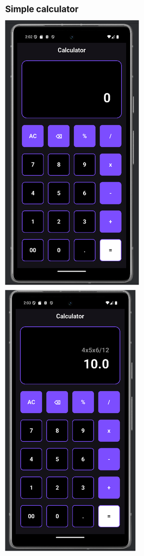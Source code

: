 # Simple calculator

![image alt](https://github.com/Rawnak003/simple_calculator/blob/9234747fdb3f1b9493f2592d0b257dbeb8892501/Screenshot%202025-02-18%20020251.png)

![image alt](https://github.com/Rawnak003/simple_calculator/blob/8d2106d1a625c7c14c0c0767bdd838d3a18b8e35/Screenshot%202025-02-18%20020344.png)
